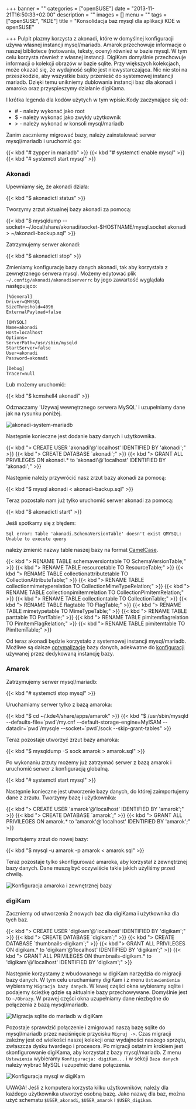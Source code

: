 +++
banner = ""
categories = ["openSUSE"]
date = "2013-11-21T16:50:33+02:00"
description = ""
images = []
menu = ""
tags = ["openSUSE", "KDE"]
title = "Konsolidacja baz mysql dla aplikacji KDE w openSUSE"

+++
Pulpit plazmy korzysta z akonadi, które w domyślnej konfiguracji używa własnej instancji mysql/mariadb. Amarok przechowuje informacje o naszej bibliotece (notowania, teksty, oceny) również w bazie mysql. W tym celu korzysta również z własnej instancji. DigiKam domyślnie przechowuje informacji o kolekcji obrazów w bazie sqlite. Przy większych kolekcjach, może okazać się, że wydajność sqlite jest niewystarczająca. Nic nie stoi na przeszkodzie, aby wszystkie bazy przenieść do systemowej instancji mariadb. Dzięki temu unikniemy dublowania instancji baz dla akonadi i amaroka oraz przyspieszymy działanie digiKama.

I krótka legenda dla kodów użytych w tym wpisie.Kody zaczynające się od:

* \# - należy wykonać jako root
* $ - należy wykonać jako zwykły użytkownik
* \> - należy wykonać w konsoli mysql/mariadb

Zanim zaczniemy migrować bazy, należy zainstalować serwer mysql/mariadb i uruchomić go:

{{< kbd "# zypper in mariadb" >}}
{{< kbd "# systemctl enable mysql" >}}
{{< kbd "# systemctl start mysql" >}}

<!-- more -->

### Akonadi

Upewniamy się, że akonadi działa:

{{< kbd "$ akonadictl status" >}}

Tworzymy zrzut aktualnej bazy akonadi za pomocą:

{{< kbd "$ mysqldump --socket=~/.local/share/akonadi/socket-$HOSTNAME/mysql.socket akonadi > ~/akonadi-backup.sql" >}}

Zatrzymujemy serwer akonadi:

{{< kbd "$ akonadictl stop" >}}

Zmieniamy konfigurację bazy danych akonadi, tak aby korzystała z zewnętrznego serwera mysql. Możemy edytować plik `~/.config/akonadi/akonadiserverrc` by jego zawartość wyglądała następująco:

```
[%General]
Driver=QMYSQL
SizeThreshold=4096
ExternalPayload=false

[QMYSQL]
Name=akonadi
Host=localhost
Options=
ServerPath=/usr/sbin/mysqld
StartServer=false
User=akonadi
Password=akonadi

[Debug]
Tracer=null
```

Lub możemy uruchomić:

{{< kbd "$ kcmshell4 akonadi" >}}

Odznaczamy 'Używaj wewnętrznego serwera MySQL' i uzupełniamy dane jak na rysunku poniżej.

![akonadi-system-mariadb](/img/2013/akonadi-system-mariadb.png)

Następnie konieczne jest dodanie bazy danych i użytkownika.

{{< kbd "> CREATE USER 'akonadi'@'localhost' IDENTIFIED BY 'akonadi';" >}}
{{< kbd "> CREATE DATABASE \`akonadi\`;" >}}
{{< kbd "> GRANT ALL PRIVILEGES ON akonadi.* to 'akonadi'@'localhost' IDENTIFIED BY 'akonadi';" >}}

Następnie należy przywrócić nasz zrzut bazy akonadi za pomocą:

{{< kbd "$ mysql akonadi < akonadi-backup.sql" >}}

Teraz pozostało nam już tylko uruchomić serwer akonadi za pomocą:

{{< kbd "$ akonadictl start" >}}

Jeśli spotkamy się z błędem:

```mysql
Sql error: Table 'akonadi.SchemaVersionTable' doesn't exist QMYSQL: Unable to execute query
```

należy zmienić nazwy table naszej bazy na format [CamelCase](http://en.wikipedia.org/wiki/CamelCase).


{{< kbd "> RENAME TABLE schemaversiontable TO SchemaVersionTable;" >}}
{{< kbd "> RENAME TABLE resourcetable TO ResourceTable;" >}}
{{< kbd "> RENAME TABLE collectionattributetable TO CollectionAttributeTable;" >}}
{{< kbd "> RENAME TABLE collectionmimetyperelation TO CollectionMimeTypeRelation;" >}}
{{< kbd "> RENAME TABLE collectionpimitemrelation TO CollectionPimItemRelation;" >}}
{{< kbd "> RENAME TABLE collectiontable TO CollectionTable;" >}}
{{< kbd "> RENAME TABLE flagtable TO FlagTable;" >}}
{{< kbd "> RENAME TABLE mimetypetable TO MimeTypeTable;" >}}
{{< kbd "> RENAME TABLE parttable TO PartTable;" >}}
{{< kbd "> RENAME TABLE pimitemflagrelation TO PimItemFlagRelation;" >}}
{{< kbd "> RENAME TABLE pimitemtable TO PimItemTable;" >}}

Od teraz akonadi będzie korzystało z systemowej instancji mysql/mariadb.
Możliwe są dalsze [optymalizacje](http://cgbdx.wordpress.com/2011/07/21/how-to-setup-your-external-sql-server-for-akonadi/) bazy danych, adekwatne do [konfiguracji](https://projects.kde.org/projects/kdesupport/akonadi/repository/revisions/master/entry/server/src/storage/mysql-global.conf) używanej przez dedykowaną instancję bazy.


### Amarok

Zatrzymujemy serwer mysql/mariadb:

{{< kbd "# systemctl stop mysql" >}}

Uruchamiamy serwer tylko z bazą amaroka:

{{< kbd "$ cd ~/.kde4/share/apps/amarok" >}}
{{< kbd "$ /usr/sbin/mysqld --defaults-file=\`pwd\`/my.cnf --default-storage-engine=MyISAM --datadir=\`pwd\`/mysqle --socket=\`pwd\`/sock --skip-grant-tables" >}}

Teraz pozostaje utworzyć zrzut bazy amaroka:

{{< kbd "$ mysqldump -S sock amarok > amarok.sql" >}}

Po wykonaniu zrzuty możemy już zatrzymać serwer z bazą amarok i uruchomić serwer z konfiguracją globalną.

{{< kbd "# systemctl start mysql" >}}

Następnie konieczne jest utworzenie bazy danych, do której zaimportujemy dane z zrzutu.
Tworzymy bazę i użytkownika:

{{< kbd "> CREATE USER 'amarok'@'localhost' IDENTIFIED BY 'amarok';" >}}
{{< kbd "> CREATE DATABASE \`amarok\`;" >}}
{{< kbd "> GRANT ALL PRIVILEGES ON amarok.* to 'amarok'@'localhost' IDENTIFIED BY 'amarok';" >}}

Importujemy zrzut do nowej bazy:

{{< kbd "$ mysql -u amarok -p amarok < amarok.sql" >}}

Teraz pozostaje tylko skonfigurować amaroka, aby korzystał z zewnętrznej bazy danych. Dane muszą być oczywiście takie jakich użyliśmy przed chwilą.

![Konfiguracja amaroka i zewnętrznej bazy](/img/2013/amarok-system-mariadb.png)


### digiKam

Zaczniemy od utworzenia 2 nowych baz dla digiKama i użytkownika dla tych baz.

{{< kbd "> CREATE USER 'digikam'@'localhost' IDENTIFIED BY 'digikam';" >}}
{{< kbd "> CREATE DATABASE \`digikam\`;" >}}
{{< kbd "> CREATE DATABASE \`thumbnails-digikam\`;" >}}
{{< kbd "> GRANT ALL PRIVILEGES ON digikam.* to 'digikam'@'localhost' IDENTIFIED BY 'digikam';" >}}
{{< kbd "> GRANT ALL PRIVILEGES ON thumbnails-digikam.* to 'digikam'@'localhost' IDENTIFIED BY 'digikam';" >}}

Następnie korzystamy z wbudowanego w digiKam narzędzia do migracji bazy danych. W tym celu uruchamiamy digiKam i z menu `Ustawienienia` wybieramy `Migracja bazy danych`. W lewej części okna wybieramy sqlite i podajemy ścieżkę gdzie są aktualnie bazy przechowywane. Domyślnie jest to `~/Obrazy`. W prawej części okna uzupełniamy dane niezbędne do połączenia z bazą mysql/mariadb.

![Migracja sqlite do mariadb w digiKam](/img/2013/digikam-system-mariadb.png)

Pozostaje sprawdzić połączenie i zmigrować naszą bazę sqlite do mysql/mariadb przez naciśnięcie przycisku `Migruj ->`.
Czas migracji zależny jest od wielkości naszej kolekcji oraz wydajności naszego sprzętu, zwłaszcza dysku twardego i procesora. Po migracji ostatnim krokiem jest skonfigurowanie digiKama, aby korzystał z bazy mysql/mariadb. Z menu `Ustawienia` wybieramy `Konfiguracja: digiKam...` i w sekcji `Baza danych` należy wybrać MySQL i uzupełnić dane połączenia.

![Konfiguracja mysql w digiKam](/img/2013/digikam-use-system-mariadb.png)

UWAGA! Jeśli z komputera korzysta kilku użytkowników, należy dla każdego użytkownika utworzyć osobną bazę. Jako nazwę dla baz, można użyć schematu `$USER_akonadi`, `$USER_amarok` i `$USER_digikam`.
